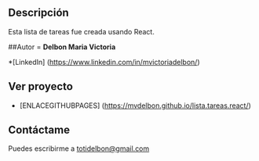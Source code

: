 ## Descripción
Esta lista de tareas fue creada usando React.

##Autor =
**Delbon Maria Victoria**

*[LinkedIn] (https://www.linkedin.com/in/mvictoriadelbon/)

## Ver proyecto
- [ENLACEGITHUBPAGES] (https://mvdelbon.github.io/lista.tareas.react/)

## Contáctame 
Puedes escribirme a totidelbon@gmail.com
